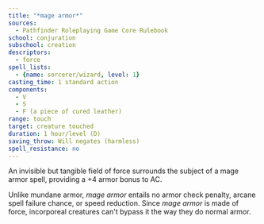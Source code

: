 ```yaml
---
title: "*mage armor*"
sources:
  - Pathfinder Roleplaying Game Core Rulebook
school: conjuration
subschool: creation
descriptors:
  - force
spell_lists:
  - {name: sorcerer/wizard, level: 1}
casting_time: 1 standard action
components:
  - V
  - S
  - F (a piece of cured leather)
range: touch
target: creature touched
duration: 1 hour/level (D)
saving_throw: Will negates (harmless)
spell_resistance: no
---
```


An invisible but tangible field of force surrounds the subject of a mage armor spell, providing a +4 armor bonus to AC.

Unlike mundane armor, *mage armor* entails no armor check penalty, arcane spell failure chance, or speed reduction. Since *mage armor* is made of force, incorporeal creatures can't bypass it the way they do normal armor.

